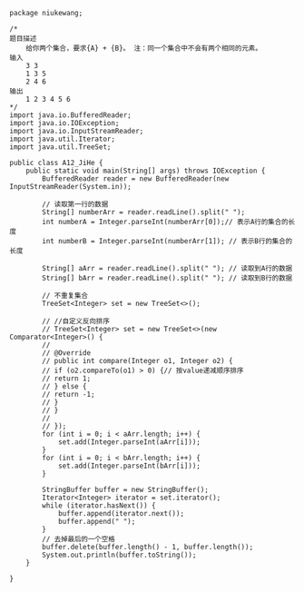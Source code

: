 	package niukewang;
	
	/*
	题目描述
		给你两个集合，要求{A} + {B}。 注：同一个集合中不会有两个相同的元素。
	输入
		3 3
		1 3 5
		2 4 6
	输出
		1 2 3 4 5 6
	*/
	import java.io.BufferedReader;
	import java.io.IOException;
	import java.io.InputStreamReader;
	import java.util.Iterator;
	import java.util.TreeSet;
	
	public class A12_JiHe {
		public static void main(String[] args) throws IOException {
			BufferedReader reader = new BufferedReader(new InputStreamReader(System.in));
	
			// 读取第一行的数据
			String[] numberArr = reader.readLine().split(" ");
			int numberA = Integer.parseInt(numberArr[0]);// 表示A行的集合的长度
			int numberB = Integer.parseInt(numberArr[1]); // 表示B行的集合的长度
	
			String[] aArr = reader.readLine().split(" "); // 读取到A行的数据
			String[] bArr = reader.readLine().split(" "); // 读取到B行的数据
	
			// 不重复集合
			TreeSet<Integer> set = new TreeSet<>();
	
			// //自定义反向排序
			// TreeSet<Integer> set = new TreeSet<>(new Comparator<Integer>() {
			//
			// @Override
			// public int compare(Integer o1, Integer o2) {
			// if (o2.compareTo(o1) > 0) {// 按value递减顺序排序
			// return 1;
			// } else {
			// return -1;
			// }
			// }
			//
			// });
			for (int i = 0; i < aArr.length; i++) {
				set.add(Integer.parseInt(aArr[i]));
			}
			for (int i = 0; i < bArr.length; i++) {
				set.add(Integer.parseInt(bArr[i]));
			}
	
			StringBuffer buffer = new StringBuffer();
			Iterator<Integer> iterator = set.iterator();
			while (iterator.hasNext()) {
				buffer.append(iterator.next());
				buffer.append(" ");
			}
			// 去掉最后的一个空格
			buffer.delete(buffer.length() - 1, buffer.length());
			System.out.println(buffer.toString());
		}
	
	}
